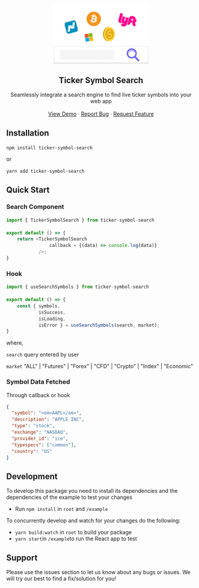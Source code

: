 <p align="center">
  <a href="https://github.com/harsohailB/ticker-symbol-search">
    <img src="example/src/assets/images/header.png" alt="Logo" width="50%" height="auto">
  </a>

  <h2 align="center">Ticker Symbol Search</h2>

  <p align="center">
    Seamlessly integrate a search engine to find live ticker symbols into your web app
    <br />
    <br />
    <a href="https://github.com/harsohailB/ticker-symbol-search">View Demo</a>
    ·
    <a href="https://github.com/harsohailB/ticker-symbol-search/issues">Report Bug</a>
    ·
    <a href="https://github.com/harsohailB/ticker-symbol-search/issues">Request Feature</a>
  </p>
</p>

## Installation

`npm install ticker-symbol-search`

or

`yarn add ticker-symbol-search`

## Quick Start

### Search Component

```javascript
import { TickerSymbolSearch } from ticker-symbol-search

export default () => {
    return <TickerSymbolSearch
                callback = {(data) => console.log(data)}
            />;
}
```

### Hook

```javascript
import { useSearchSymbols } from ticker-symbol-search

export default () => {
    const { symbols,
            isSuccess,
            isLoading,
            isError } = useSearchSymbols(search, market);
}
```

where,

`search` query entered by user

`market` "ALL" | "Futures" | "Forex" | "CFD" | "Crypto" | "Index" | "Economic"

### Symbol Data Fetched

Through callback or hook

```json
{
  "symbol": "<em>AAPL</em>",
  "description": "APPLE INC",
  "type": "stock",
  "exchange": "NASDAQ",
  "provider_id": "ice",
  "typespecs": ["common"],
  "country": "US"
}
```

## Development

To develop this package you need to install its dependencies and the dependencies of the example to test your changes

- Run `npm install` in `root` and `/example`

To concurrently develop and watch for your changes do the following:

- `yarn build:watch` in `root` to build your package
- `yarn start`in `/example`to run the React app to test

## Support

Please use the issues section to let us know about any bugs or issues. We will try our best to find a fix/solution for you!
